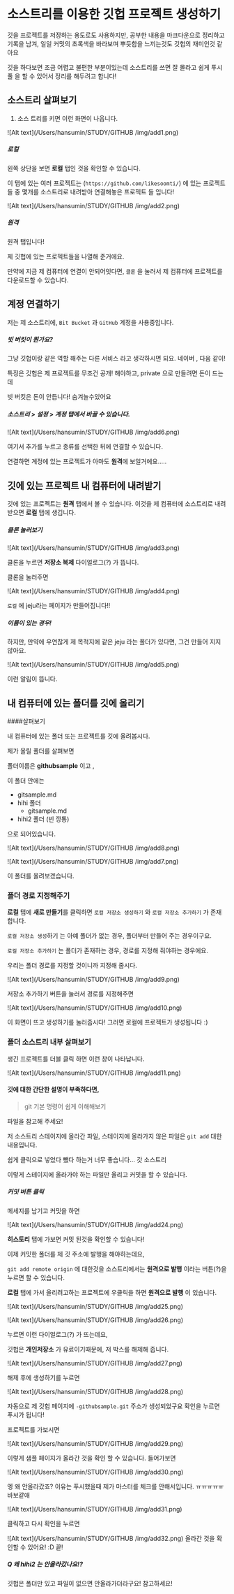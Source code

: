 # 소스트리를 이용한 깃헙 프로젝트 생성하기

깃을 프로젝트를 저장하는 용도로도 사용하지만, 공부한 내용을 마크다운으로 정리하고 기록을 남겨, 일일 커밋의 초록색을 바라보며 뿌듯함을 느끼는것도 깃헙의 재미인것 같아요

깃을 하다보면 조금 어렵고 불편한 부분이있는데 소스트리를 쓰면 잘 몰라고 쉽게 푸시 풀 을 할 수 있어서 정리를 해두려고 합니다! 

## 소스트리 살펴보기  

1. 소스 트리를 키면 이런 화면이 나옵니다.

![Alt text](/Users/hansumin/STUDY/GITHUB /img/add1.png)

##### 로컬 

왼쪽 상단을 보면 **로컬** 탭인 것을 확인할 수 있습니다.

이 탭에 있는 여러 프로젝트는   (`https://github.com/likesoomti/`) 에 있는 프로젝트들 중 몇개를 소스트리로  내려받아 연결해놓은 프로젝트 들 입니다!

![Alt text](/Users/hansumin/STUDY/GITHUB /img/add2.png)

##### 원격

원격 탭입니다! 

제 깃헙에 있는 프로젝트들을 나열해 준거에요.  

만약에 지금 제 컴퓨터에 연결이 안되어잇다면, `클론` 을 눌러서 제 컴퓨터에 프로젝트를 다운로드할 수 있습니다.



## 계정 연결하기

저는 제 소스트리에, `Bit Bucket` 과 `GitHub` 계정을 사용중입니다.

##### 빗 버킷이 뭔가요?

그냥 깃헙이랑 같은 역할 해주는 다른 서비스 라고 생각하시면 되요. 네이버 , 다음 같이! 

특징은 깃헙은 제 프로젝트를 무조건 공개! 해야하고, private 으로 만들려면 돈이 드는데

빗 버킷은 돈이 안듭니다!  숨겨놀수있어요 

##### 소스트리 > 설정 > 계정 탭에서 바꿀 수 있습니다.

![Alt text](/Users/hansumin/STUDY/GITHUB /img/add6.png)

여기서 추가를 누르고 종류를 선택한 뒤에 연결할 수 있습니다.

연결하면 계정에 있는 프로젝트가 아마도 **원격**에 보일거에요.....



## 깃에 있는 프로젝트 내 컴퓨터에 내려받기

깃에 있는 프로젝트는 **원격** 탭에서 볼 수 있습니다. 이것을 제 컴퓨터에 소스트리로 내려받으면 **로컬** 탭에 생깁니다. 



##### 클론 눌러보기

![Alt text](/Users/hansumin/STUDY/GITHUB /img/add3.png)

클론을 누르면 **저장소 복제** 다이얼로그(?) 가 뜹니다.

클론을 눌러주면

![Alt text](/Users/hansumin/STUDY/GITHUB /img/add4.png)

`로컬` 에 jeju라는 페이지가 만들어집니다!!

##### 이름이 있는 경우!

하지만, 만약에 우연찮게 제 목적지에 같은 jeju 라는 폴더가 있다면, 그건 만들어 지지 않아요.

![Alt text](/Users/hansumin/STUDY/GITHUB /img/add5.png)

이런 알림이 뜹니다. 



## 내 컴퓨터에 있는 폴더를 깃에 올리기 



####살펴보기

내 컴퓨터에 있는 폴더 또는 프로젝트를 깃에 올려봅시다. 

제가 올릴 폴더를 살펴보면

폴더이름은 **githubsample** 이고 , 

이 폴더 안에는 

-  gitsample.md
- hihi 폴더
  - gitsample.md
- hihi2 폴더 (빈 깡통)

으로 되어있습니다.

![Alt text](/Users/hansumin/STUDY/GITHUB /img/add8.png)

![Alt text](/Users/hansumin/STUDY/GITHUB /img/add7.png)

이 폴더를 올려보겠습니다.



### 폴더 경로 지정해주기

**로컬** 탭에 **새로 만들기**를 클릭하면 `로컬 저장소 생성하기` 와  `로컬 저장소 추가하기` 가 존재합니다.

`로컬 저장소 생성`하기 는 아예 폴더가 없는 경우, 폴더부터 만들어 주는 경우이구요. 

`로컬 저장소 추가하기` 는 폴더가 존재하는 경우, 경로를 지정해 줘야하는 경우에요. 

우리는 폴더 경로를 지정할 것이니까 지정해 줍시다.

![Alt text](/Users/hansumin/STUDY/GITHUB /img/add9.png)

저장소 추가하기 버튼을 눌러서 경로를 지정해주면

![Alt text](/Users/hansumin/STUDY/GITHUB /img/add10.png)

이 화면이 뜨고 생성하기를 눌러줍시다! 그러면 로컬에 프로젝트가 생성됩니다 :) 



### 폴더 소스트리 내부 살펴보기

생긴 프로젝트를 더블 클릭 하면 이런 창이 나타납니다. 

![Alt text](/Users/hansumin/STUDY/GITHUB /img/add11.png)

#### 깃에 대한 간단한 설명이 부족하다면,

>git 기본 명령어 쉽게 이해해보기

파일을 참고해 주세요! 



저 소스트리 스테이지에 올라간 파일, 스테이지에 올라가지 않은 파일은 `git add`  대한 내용입니다.

쉽게 클릭으로 넣었다 뺐다 하는거 너무 좋습니다... 갓 소스트리

이렇게 스테이지에 올라가야 하는 파일만 올리고 커밋을 할 수 있습니다.

##### 커밋 버튼 클릭

메세지를 남기고 커밋을 하면 

![Alt text](/Users/hansumin/STUDY/GITHUB /img/add24.png)

**히스토리** 탭에 가보면 커밋 된것을 확인할 수 있습니다! 



이제 커밋한 폴더를 제 깃 주소에 발행을 해야하는데요, 

`git add remote origin` 에 대한것을 소스트리에서는 **원격으로 발행** 이라는 버튼(?)을 누르면 할 수 있습니다.

**로컬** 탭에 가서 올리려고하는 프로젝트에 우클릭을 하면 **원격으로 발행** 이 있습니다.

![Alt text](/Users/hansumin/STUDY/GITHUB /img/add25.png)

![Alt text](/Users/hansumin/STUDY/GITHUB /img/add26.png)

누르면 이런 다이얼로그(?) 가 뜨는데요, 

깃헙은 **개인저장소** 가 유료이기때문에, 저 박스를 해제해 줍니다.

![Alt text](/Users/hansumin/STUDY/GITHUB /img/add27.png)

해제 후에 생성하기를 누르면

![Alt text](/Users/hansumin/STUDY/GITHUB /img/add28.png)

자동으로 제 깃헙 페이지에 `-githubsample.git` 주소가 생성되었구요 확인을 누르면 푸시가 됩니다!

프로젝트를 가보시면



![Alt text](/Users/hansumin/STUDY/GITHUB /img/add29.png)

이렇게 샘플 페이지가 올라간 것을 확인 할 수 있습니다. 들어가보면

![Alt text](/Users/hansumin/STUDY/GITHUB /img/add30.png)

엥 왜 안올라갔죠? 이유는 푸시했을때 제가 마스터를 체크를 안해서입니다. ㅠㅠㅠㅠㅠ바보같애

![Alt text](/Users/hansumin/STUDY/GITHUB /img/add31.png)

클릭하고 다시 확인을 누르면

![Alt text](/Users/hansumin/STUDY/GITHUB /img/add32.png)
올라간 것을 확인할 수 있어요!  :D 끝! 



##### Q 왜 hihi2 는 안올라갔나요!?

깃헙은 폴더만 있고 파일이 없으면 안올라가더라구요! 참고하세요! 



